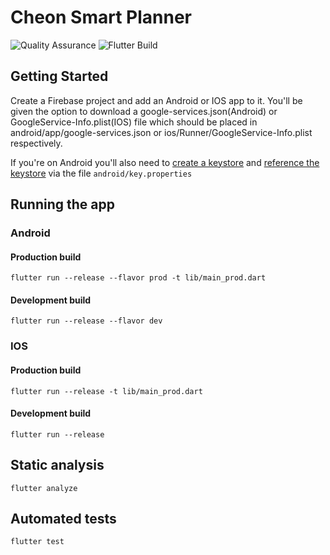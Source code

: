 # Cheon Smart Planner
![Quality Assurance](https://github.com/Cheon-App/planner/workflows/Quality%20Assurance/badge.svg) ![Flutter Build](https://github.com/Cheon-App/planner/workflows/Flutter%20Build/badge.svg)

## Getting Started
Create a Firebase project and add an Android or IOS app to it. You'll be given the option to download a google-services.json(Android) or GoogleService-Info.plist(IOS) file which should be placed in android/app/google-services.json or ios/Runner/GoogleService-Info.plist respectively.

If you're on Android you'll also need to [create a keystore](https://flutter.dev/docs/deployment/android#create-a-keystore) and [reference the keystore](https://flutter.dev/docs/deployment/android#create-a-keystore) via the file `android/key.properties`

## Running the app
### Android

#### Production build

`flutter run --release --flavor prod -t lib/main_prod.dart`

#### Development build

`flutter run --release --flavor dev`

### IOS

#### Production build

`flutter run --release -t lib/main_prod.dart`

#### Development build

`flutter run --release`

## Static analysis

`flutter analyze`

## Automated tests

`flutter test`
